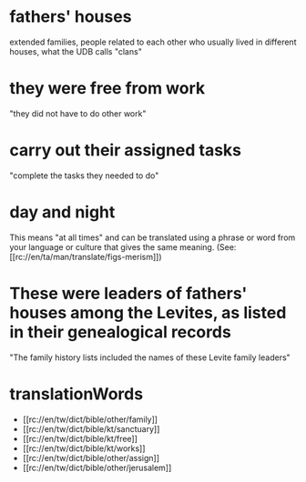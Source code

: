 # fathers' houses

extended families, people related to each other who usually lived in different houses, what the UDB calls "clans"

# they were free from work

"they did not have to do other work"

# carry out their assigned tasks

"complete the tasks they needed to do"

# day and night

This means "at all times" and can be translated using a phrase or word from your language or culture that gives the same meaning. (See: [[rc://en/ta/man/translate/figs-merism]])

# These were leaders of fathers' houses among the Levites, as listed in their genealogical records

"The family history lists included the names of these Levite family leaders"

# translationWords

* [[rc://en/tw/dict/bible/other/family]]
* [[rc://en/tw/dict/bible/kt/sanctuary]]
* [[rc://en/tw/dict/bible/kt/free]]
* [[rc://en/tw/dict/bible/kt/works]]
* [[rc://en/tw/dict/bible/other/assign]]
* [[rc://en/tw/dict/bible/other/jerusalem]]
